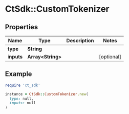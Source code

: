 # CtSdk::CustomTokenizer

## Properties

| Name | Type | Description | Notes |
| ---- | ---- | ----------- | ----- |
| **type** | **String** |  |  |
| **inputs** | **Array&lt;String&gt;** |  | [optional] |

## Example

```ruby
require 'ct_sdk'

instance = CtSdk::CustomTokenizer.new(
  type: null,
  inputs: null
)
```

